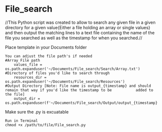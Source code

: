 # File_search
//This Python script was created to allow to search any given file in a given directory for a given value{Either a file holding an array or single values} and then output the matching lines to a text file containing the name of the file you searched as well as the timestamp for when you searched.//

Place template in your Documents folder
    
    You can adjust the file path's if needed
    #Array File path
        values_file = os.path.expanduser('~/Documents/File_search/Search/Array.txt')
    #Directory of files you'd like to search through
        resources_dir = os.path.expanduser('~/Documents/File_search/Resources')
    #Output Directory [Note: File name is output_{timestamp} and should remain that way if you'd like the timestamp to be           added to the file]
        output_dir = os.path.expanduser(f'~/Documents/File_search/Output/output_{timestamp}')

    
Make sure the .py is excuatable 
    
    Run in Terminal
    chmod +x /path/to/file/File_search.py
    

    

